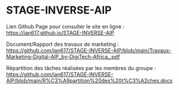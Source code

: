 # STAGE-INVERSE-AIP

Lien Github Page pour consulter le site en ligne : https://ian617.github.io/STAGE-INVERSE-AIP

Document/Rapport des travaux de marketing : https://github.com/ian617/STAGE-INVERSE-AIP/blob/main/Travaux-Marketing-Digital-AIP_by-DigiTech-Africa_.pdf


Répartition des tâches réalisées par les membres du groupe : https://github.com/ian617/STAGE-INVERSE-AIP/blob/main/R%C3%A9partition%20des%20t%C3%A2ches.docx


